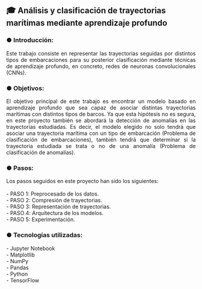 <h2 align="left"> 🎓 Análisis y clasificación de trayectorias marítimas mediante aprendizaje profundo</h2>

<h3>● Introducción:</h3>
<div align="justify">
Este trabajo consiste en representar las trayectorias seguidas por distintos tipos de embarcaciones para su posterior clasificación mediante técnicas de aprendizaje profundo, en concreto, redes de neuronas convolucionales (CNNs).
</div>
<h3>● Objetivos:</h3>
<div align="justify">
El objetivo principal de este trabajo es encontrar un modelo basado en aprendizaje profundo que sea capaz de asociar distintas trayectorias marítimas con distintos tipos de barcos. Ya que esta hipótesis no es segura, en este proyecto también se abordará la detección de anomalías en las trayectorias estudiadas. Es decir, el modelo elegido no solo tendrá que asociar una trayectoria marítima con un tipo de embarcación (Problema de clasificación de embarcaciones), también tendrá que determinar si la trayectoria estudiada se trata o no de una anomalía (Problema de clasificación de anomalías).
<h3>● Pasos:</h3>
Los pasos seguidos en este proyecto han sido los siguientes:
<br><br>
<div align="left">
- PASO 1: Preprocesado de los datos.<br>
- PASO 2: Compresión de trayectorias.<br>
- PASO 3: Representación de trayectorias.<br>
- PASO 4: Arquitectura de los modelos.<br>
- PASO 5: Experimentación.<br>
</div>

<h3>● Tecnologías utilizadas:</h3>
- Jupyter Notebook<br>
- Matplotlib <br>
- NumPy <br>
- Pandas <br>
- Python<br>
- TensorFlow

